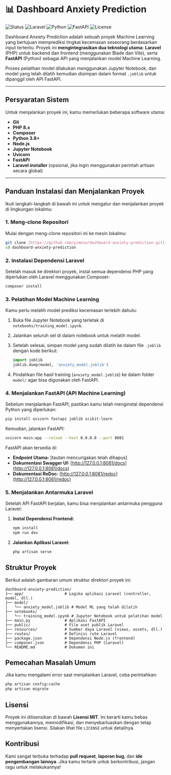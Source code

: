 # 📊 Dashboard Anxiety Prediction

![Status](https://img.shields.io/badge/status-active-brightgreen)
![Laravel](https://img.shields.io/badge/laravel-10.x-red)
![Python](https://img.com/badge/python-3.8%2B-blue)
![FastAPI](https://img.shields.io/badge/api-FastAPI-teal)
![License](https://img.shields.io/badge/license-MIT-green)

Dashboard Anxiety Prediction adalah sebuah proyek Machine Learning yang bertujuan memprediksi tingkat kecemasan seseorang berdasarkan input tertentu. Proyek ini **mengintegrasikan dua teknologi utama**: **Laravel** (PHP) untuk backend dan frontend (menggunakan Blade dan Vite), serta **FastAPI** (Python) sebagai API yang menjalankan model Machine Learning.

Proses pelatihan model dilakukan menggunakan Jupyter Notebook, dan model yang telah dilatih kemudian disimpan dalam format `.joblib` untuk dipanggil oleh API FastAPI.

---

## Persyaratan Sistem

Untuk menjalankan proyek ini, kamu memerlukan beberapa software utama:

* **Git**
* **PHP 8.x**
* **Composer**
* **Python 3.8+**
* **Node.js**
* **Jupyter Notebook**
* **Uvicorn**
* **FastAPI**
* **Laravel installer** (opsional, jika ingin menggunakan perintah artisan secara global)

---

## Panduan Instalasi dan Menjalankan Proyek

Ikuti langkah-langkah di bawah ini untuk mengatur dan menjalankan proyek di lingkungan lokalmu:

### 1. Meng-clone Repositori

Mulai dengan meng-clone repositori ini ke mesin lokalmu:

```bash
git clone [https://github.com/yimeiw/dashboard-anxiety-prediction.git](https://github.com/yimeiw/dashboard-anxiety-prediction.git)
cd dashboard-anxiety-prediction
````

### 2\. Instalasi Dependensi Laravel

Setelah masuk ke direktori proyek, instal semua dependensi PHP yang diperlukan oleh Laravel menggunakan Composer:

```bash
composer install
```

### 3\. Pelatihan Model Machine Learning

Kamu perlu melatih model prediksi kecemasan terlebih dahulu:

1.  Buka file Jupyter Notebook yang terletak di `notebooks/training_model.ipynb`.

2.  Jalankan seluruh sel di dalam notebook untuk melatih model.

3.  Setelah selesai, simpan model yang sudah dilatih ke dalam file `.joblib` dengan kode berikut:

    ```python
    import joblib
    joblib.dump(model, 'anxiety_model.joblib')
    ```

4.  Pindahkan file hasil training (`anxiety_model.joblib`) ke dalam folder `model/` agar bisa digunakan oleh FastAPI.

### 4\. Menjalankan FastAPI (API Machine Learning)

Sebelum menjalankan FastAPI, pastikan kamu telah menginstal dependensi Python yang diperlukan:

```bash
pip install uvicorn fastapi joblib scikit-learn
```

Kemudian, jalankan FastAPI:

```bash
uvicorn main:app --reload --host 0.0.0.0 --port 8081
```

FastAPI akan tersedia di:

  * **Endpoint Utama:** [tautan mencurigakan telah dihapus]
  * **Dokumentasi Swagger UI:** [http://127.0.0.1:8081/docs](http://127.0.0.1:8081/docs)
  * **Dokumentasi ReDoc:** [http://127.0.0.1:8081/redoc](http://127.0.0.1:8081/redoc)

### 5\. Menjalankan Antarmuka Laravel

Setelah API FastAPI berjalan, kamu bisa menjalankan antarmuka pengguna Laravel:

1.  **Instal Dependensi Frontend:**

    ```bash
    npm install
    npm run dev
    ```

2.  **Jalankan Aplikasi Laravel:**

    ```bash
    php artisan serve
    ```


## Struktur Proyek

Berikut adalah gambaran umum struktur direktori proyek ini:

```
dashboard-anxiety-prediction/
├── app/                  # Logika aplikasi Laravel (controller, model, dll.)
├── model/
│   └── anxiety_model.joblib # Model ML yang telah dilatih
├── notebooks/
│   └── training_model.ipynb # Jupyter Notebook untuk pelatihan model
├── main.py               # Aplikasi FastAPI
├── public/               # File aset publik Laravel
├── resources/            # Sumber daya Laravel (views, assets, dll.)
├── routes/               # Definisi rute Laravel
├── package.json          # Dependensi Node.js (frontend)
├── composer.json         # Dependensi PHP (Laravel)
└── README.md             # Dokumen ini
```


## Pemecahan Masalah Umum

Jika kamu mengalami error saat menjalankan Laravel, coba perintahkan:

```bash
php artisan config:cache
php artisan migrate
```

## Lisensi

Proyek ini dilisensikan di bawah **Lisensi MIT**. Ini berarti kamu bebas menggunakannya, memodifikasi, dan menyebarluaskan dengan tetap menyertakan lisensi. Silakan lihat file `LICENSE` untuk detailnya.

## Kontribusi

Kami sangat terbuka terhadap **pull request**, **laporan bug**, dan **ide pengembangan lainnya**. Jika kamu tertarik untuk berkontribusi, jangan ragu untuk melakukannya\!

